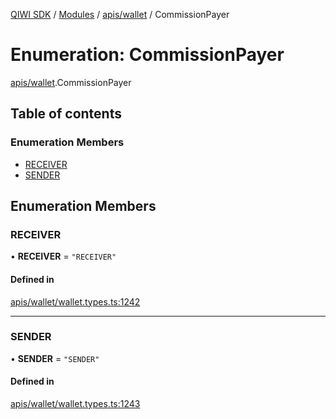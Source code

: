 [QIWI SDK](../README.md) / [Modules](../modules.md) / [apis/wallet](../modules/apis_wallet.md) / CommissionPayer

# Enumeration: CommissionPayer

[apis/wallet](../modules/apis_wallet.md).CommissionPayer

## Table of contents

### Enumeration Members

- [RECEIVER](apis_wallet.CommissionPayer.md#receiver)
- [SENDER](apis_wallet.CommissionPayer.md#sender)

## Enumeration Members

### RECEIVER

• **RECEIVER** = ``"RECEIVER"``

#### Defined in

[apis/wallet/wallet.types.ts:1242](https://github.com/AlexXanderGrib/node-qiwi-sdk/blob/4602c58/src/apis/wallet/wallet.types.ts#L1242)

___

### SENDER

• **SENDER** = ``"SENDER"``

#### Defined in

[apis/wallet/wallet.types.ts:1243](https://github.com/AlexXanderGrib/node-qiwi-sdk/blob/4602c58/src/apis/wallet/wallet.types.ts#L1243)
